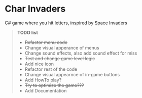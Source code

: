 Char Invaders
=============

C# game where you hit letters, inspired by Space Invaders 

> <b>TODO list</b>
> * <del> Refactor menu code </del>
> * Change visual apperance of menus
> * Change sound effects, also add sound effect for miss
> * <del> Test and change game level logic </del>
> * Add nice icon
> * Refactor rest of the code
> * Change visual appearnce of in-game buttons
> * Add HowTo play?
> * <del>Try to optimize the game???</del>
> * Add Documentation


